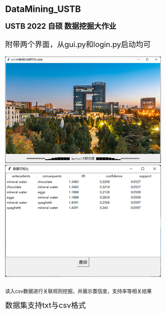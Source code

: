 # DataMining_USTB
<font size=5>**USTB 2022 自硕 数据挖掘大作业**


附带两个界面，从gui.py和login.py启动均可

![](pic/1.png)
![](pic/2.png)

<font size=3>
读入csv数据进行关联规则挖掘，并展示置信度，支持率等相关结果
</font>

数据集支持txt与csv格式
</font>